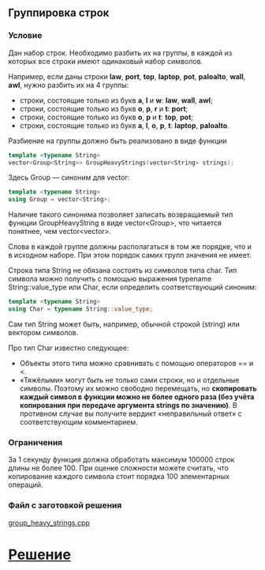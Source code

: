 ## Группировка строк ##

### Условие ###

Дан набор строк. Необходимо разбить их на группы, в каждой из которых все строки имеют одинаковый набор символов.

Например, если даны строки **law**, **port**, **top**, **laptop**, **pot**, **paloalto**, **wall**, **awl**, нужно разбить их на 4 группы:

* строки, состоящие только из букв **a**, **l** и **w**: **law**, **wall**, **awl**;
* строки, состоящие только из букв **o**, **p**, **r** и **t**: **port**;
* строки, состоящие только из букв **o**, **p** и **t**: **top**, **pot**;
* строки, состоящие только из букв **a**, **l**, **o**, **p**, **t**: **laptop**, **paloalto**.

Разбиение на группы должно быть реализовано в виде функции

```cpp
template <typename String>
vector<Group<String>> GroupHeavyStrings(vector<String> strings);
```

Здесь Group<String> — синоним для vector<String>:

```cpp
template <typename String>
using Group = vector<String>;
```

Наличие такого синонима позволяет записать возвращаемый тип функции GroupHeavyString в виде vector<Group<String>>, что читается понятнее, чем vector<vector<String>>.

Слова в каждой группе должны располагаться в том же порядке, что и в исходном наборе. При этом порядок самих групп значения не имеет.

Строка типа String не обязана состоять из символов типа char. Тип символа можно получить с помощью выражения typename String::value_type или Char<String>, если определить соответствующий синоним:

```cpp
template <typename String>
using Char = typename String::value_type;
```

Сам тип String может быть, например, обычной строкой (string) или вектором символов.

Про тип Char<String> известно следующее:

* Объекты этого типа можно сравнивать с помощью операторов == и <.
* «Тяжёлыми» могут быть не только сами строки, но и отдельные символы. Поэтому их можно свободно перемещать, но **скопировать каждый символ в функции можно не более одного раза (без учёта копирования при передаче аргумента strings по значению)**. В противном случае вы получите вердикт «неправильный ответ» с соответствующим комментарием.

### Ограничения ###

За 1 секунду функция должна обработать максимум 100000 строк длины не более 100. При оценке сложности можете считать, что копирование каждого символа стоит порядка 100 элементарных операций.

### Файл с заготовкой решения ###

[group_heavy_strings.cpp](Source/group_heavy_strings.cpp)

# [Решение](Solution/group_heavy_strings.cpp)
